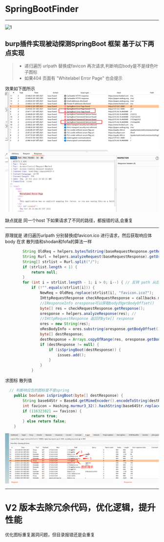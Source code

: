 # SpringBootFinder 
***
![1](https://github-readme-stats.vercel.app/api?username=xiaoliangli1128&show_icons=true&theme=dracula)

## burp插件实现被动探测SpringBoot 框架 基于以下两点实现
>- 递归遍历 urlpath 替换成favicon 再次请求,判断响应body是不是绿色叶子图标
>- 如果404 页面有 "Whitelabel Error Page" 也会提示

效果如下图所示
![img](images/img.png)

缺点就是 同一个host 下如果请求了不同的路径，都报错的话,会重复
***
原理就是 递归遍历urlpath 分别替换成favicon.ico 进行请求，然后获取响应体body 在求 散列值和shodan和fofa的算法一样

```java
        String OldReq = helpers.bytesToString(baseRequestResponse.getRequest());
        String Rurl = helpers.analyzeRequest(baseRequestResponse).getUrl().getPath();
        String[] strlist = Rurl.split("/");
        if (strlist.length < 1) {
            return null;
        }
        for (int i = strlist.length - 1; i > 0; i--) { // 反转 path 从后
            if (!"".equals(strlist[i])) {
                NewReq = OldReq.replace(strlist[i], "favicon.ico?");
                IHttpRequestResponse checkRequestResponse = callbacks.makeHttpRequest(baseRequestResponse.getHttpService(), helpers.stringToBytes(NewReq));
                //IResponseInfo oresponse可以获取body的getBodyOffset()
                byte[] res = checkRequestResponse.getResponse();
                oresponse = helpers.analyzeResponse(res); //
                //IHttpRequestResponse 返回的byte[] response
                ores = new String(res);
                oResBodyInfo = ores.substring(oresponse.getBodyOffset());
                byte[] destResponse;
                destResponse = Arrays.copyOfRange(res, oresponse.getBodyOffset(), res.length);
                if (destResponse != null) {
                    if (isSpringBoot(destResponse)) {
                        issues.add();                        
                    }
                }
            }
```
求图标 散列值
```java
  // 判断响应包的图标是不是spring
    public boolean isSpringBoot(byte[] destResponse) {
        String base64Str = Base64.getMimeEncoder().encodeToString(destResponse);
        int favicon = Hashing.murmur3_32().hashString(base64Str.replace("\r", "") + "\n", StandardCharsets.UTF_8).asInt();
        if (116323821 == favicon) {
            return true;
        } else return false;
    }

```
![img](images/logger.png)
***
# V2 版本去除冗余代码，优化逻辑，提升性能
优化图标重复漏洞问题，但目录报错还是会重复

